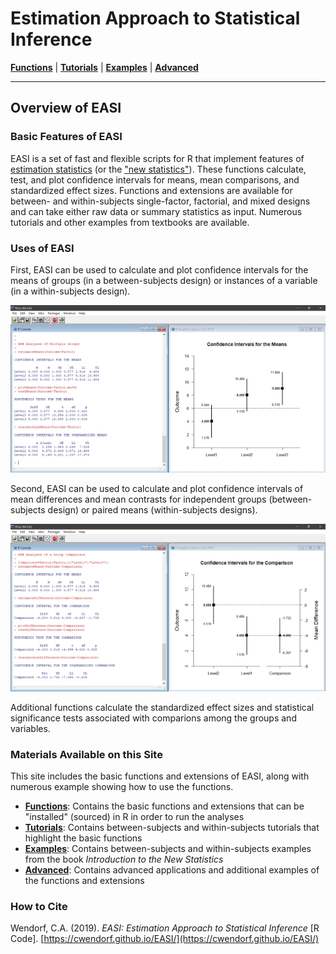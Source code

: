 # Estimation Approach to Statistical Inference

[**Functions**](./Functions) | 
[**Tutorials**](./Tutorials) | 
[**Examples**](./Examples) | 
[**Advanced**](./Advanced)

---

## Overview of EASI

### Basic Features of EASI

EASI is a set of fast and flexible scripts for R that implement features of [estimation statistics](https://en.wikipedia.org/wiki/Estimation_statistics "Estimation Statistics on Wikipedia") (or the ["new statistics"](https://thenewstatistics.com/itns/ "Introduction to the New Statistics")). These functions calculate, test, and plot confidence intervals for means, mean comparisons, and standardized effect sizes. Functions and extensions are available for between- and within-subjects single-factor, factorial, and mixed designs and can take either raw data or summary statistics as input. Numerous tutorials and other examples from textbooks are available.

### Uses of EASI

First, EASI can be used to calculate and plot confidence intervals for the means of groups (in a between-subjects design) or instances of a variable (in a within-subjects design).

<p align="center"><kbd><img src="easiMeans.jpg"></kbd></p>

Second, EASI can be used to calculate and plot confidence intervals of mean differences and mean contrasts for independent groups (between-subjects design) or paired means (within-subjects designs).  

<p align="center"><kbd><img src="easiDifference.jpg"></kbd></p>

Additional functions calculate the standardized effect sizes and statistical significance tests associated with comparions among the groups and variables. 

### Materials Available on this Site

This site includes the basic functions and extensions of EASI, along with numerous example showing how to use the functions.

- [**Functions**](./Functions): Contains the basic functions and extensions that can be "installed" (sourced) in R in order to run the analyses
- [**Tutorials**](./Tutorials): Contains between-subjects and within-subjects tutorials that highlight the basic functions
- [**Examples**](./Examples): Contains between-subjects and within-subjects examples from the book _Introduction to the New Statistics_
- [**Advanced**](./Advanced): Contains advanced applications and additional examples of the functions and extensions

### How to Cite

Wendorf, C.A. (2019). _EASI: Estimation Approach to Statistical Inference_ [R Code]. [https://cwendorf.github.io/EASI/](https://cwendorf.github.io/EASI/)
